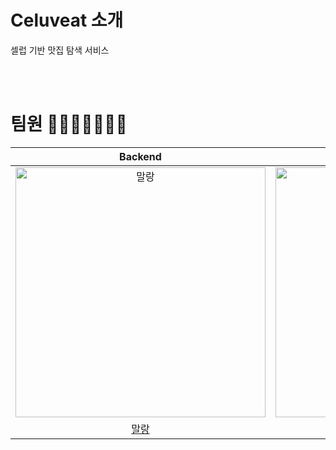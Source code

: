 # Celuveat 소개
셀럽 기반 맛집 탐색 서비스

<br>
<br>

# 팀원 👨‍👨‍👧‍👧👩‍👦‍👦
|                                         Backend                                          |                                         Backend                                          |                                         Backend                                          |                                         Backend                                         |                                       Frontend                                        |                                        Frontend                                         |                                        Frontend                                        |
| :--------------------------------------------------------------------------------------: | :--------------------------------------------------------------------------------------: | :--------------------------------------------------------------------------------------: | :-------------------------------------------------------------------------------------: | :-----------------------------------------------------------------------------------: | :-------------------------------------------------------------------------------------: | :------------------------------------------------------------------------------------: |
| <img src="https://avatars.githubusercontent.com/u/52229930?v=4" width=400px alt="말랑"/> | <img src="https://avatars.githubusercontent.com/u/90550065?v=4" width=400px alt="로이스"/> | <img src="https://avatars.githubusercontent.com/u/66300965?v=4" width=400px alt="도기"/> | <img src="https://avatars.githubusercontent.com/u/84677292?v=4" width=400px alt="오도"> | <img src="https://avatars.githubusercontent.com/u/78203399?v=4" width=400px alt="푸만능"> | <img src="https://avatars.githubusercontent.com/u/102432453?v=4" width=400px alt="제레미"> | <img src="https://avatars.githubusercontent.com/u/51052049?v=4" width=400px alt="도담"> |
|                       [말랑](https://github.com/shin-mallang)                        |                            [로이스](https://github.com/taeyeonroyce)                            |                            [도기](https://github.com/kdkdhoho)                            |                          [오도](https://github.com/odo27)                           |                         [푸만능](https://github.com/turtle601)                         |                            [제레미](https://github.com/shackstack)                            |                          [도담](https://github.com/d0dam)                           |


